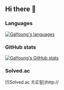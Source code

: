 ## Hi there 👋

### Languages
[![GaYoung's languages](https://github-readme-stats.vercel.app/api/top-langs/?username=GaYoung28&theme=dracula&layout=compact&hide=javascript,html,jupyter%20notebook&exclude_repo=python-vaction)](https://github.com/anuraghazra/github-readme-stats)


### GitHub stats
[![GaYoung's GitHub stats](https://github-readme-stats.vercel.app/api?username=GaYoung28&show_icons=true&theme=cobalt&count_private=true)](https://github.com/anuraghazra/github-readme-stats)


### Solved.ac
[![Solved.ac
프로필](http://


<!--
![header](https://capsule-render.vercel.app/api?type=wave&color=auto&height=300&section=header&text=깃허브%20특강&fontSize=90)


[![Top Langs](https://github-readme-stats.vercel.app/api/top-langs/?username=GaYoung28)](https://github.com/GaYoung28/github-readme-stats)




![C](https://img.shields.io/badge/-C-123456?style=flat-square&logo=C&logoColor=black)
![자바](https://img.shields.io/badge/-자바-007396?style=flat&logo=Java&logoColor=ffffff)
![Spring](https://img.shields.io/badge/-Spring-6DB33F?style=for-the-badge&logo=Spring&logoColor=white)
![TypeScript](https://img.shields.io/badge/-TypeScript-3178C6?style=flat-square&logo=TypeScript&logoColor=white)
![Serverless](https://img.shields.io/badge/-Serverless-FD5750?style=flat-square&logo=Serverless&logoColor=magenta)
![MariaDB](https://img.shields.io/badge/-MariaDB-1F305F?style=flat-square&logo=mariadb&logoColor=white)

# Hi there 👋
## Hi there 👋
### Hi there 👋
#### Hi there 👋
##### Hi there 👋
---
**두껍게**<br>
*기울임*<br>
~~취소선~~<br>
* 1번
* 2번
- 1번
- 2번

[네이버](https://www.naver.com)

```
system.out.println()
```

:smirk:<br>
:joy:
:rage:
-->
